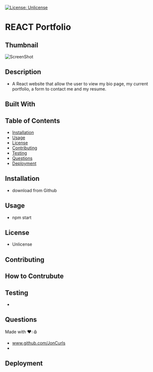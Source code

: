 
  [![License: Unlicense](https://img.shields.io/badge/license-Unlicense-blue.svg)](http://unlicense.org/)

# **REACT Portfolio**

## **Thumbnail**

![ScreenShot](.assests/thumbnail.PNG)

## **Description**
- A React website that allow the user to view my bio page, my current portfolio, a form to contact me and my resume.

## **Built With**

## **Table of Contents**
- [Installation](#installation)
- [Usage](#usage)
- [License](#license)
- [Contributing](#contributing)
- [Testing](#testing)
- [Questions](#questions)
- [Deployment](#deployment)

## **Installation**
- download from Github


## **Usage**
- npm start  


## **License**
- Unlicense


## **Contributing**
How to Contrubute
- 


## **Testing**
- 


## **Questions**
Made with ❤️💧🩸
- www.github.com/JonCurls
- 

## **Deployment**
